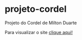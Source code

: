 # projeto-cordel
 Projeto do Cordel de Milton Duarte

Para visualizar o site <a href="https://fmota-dev.github.io/projeto-cordel/" target="_blank">clique aqui!</a>